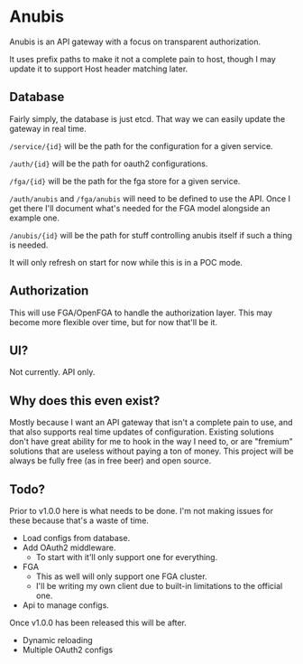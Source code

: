 # Anubis

Anubis is an API gateway with a focus on transparent authorization.

It uses prefix paths to make it not a complete pain to host, though I may update
it to support Host header matching later.

## Database

Fairly simply, the database is just etcd. That way we can easily update the
gateway in real time.

`/service/{id}` will be the path for the configuration for a given service.

`/auth/{id}` will be the path for oauth2 configurations.

`/fga/{id}` will be the path for the fga store for a given service.

`/auth/anubis` and `/fga/anubis` will need to be defined to use the API. Once I get there I'll document what's needed
for the FGA model alongside an example one.

`/anubis/{id}` will be the path for stuff controlling anubis itself if such a thing is needed.

It will only refresh on start for now while this is in a POC mode.

## Authorization

This will use FGA/OpenFGA to handle the authorization layer. This may become
more flexible over time, but for now that'll be it.

## UI?

Not currently. API only.

## Why does this even exist?

Mostly because I want an API gateway that isn't a complete pain to use, and
that also supports real time updates of configuration. Existing solutions
don't have great ability for me to hook in the way I need to, or are "fremium"
solutions that are useless without paying a ton of money. This project will be
always be fully free (as in free beer) and open source.

## Todo?

Prior to v1.0.0 here is what needs to be done. I'm not making issues for these because that's a waste of time.

* Load configs from database.
* Add OAuth2 middleware.
  * To start with it'll only support one for everything.
* FGA
  * This as well will only support one FGA cluster.
  * I'll be writing my own client due to built-in limitations to the official one.
* Api to manage configs.

Once v1.0.0 has been released this will be after.

* Dynamic reloading
* Multiple OAuth2 configs
